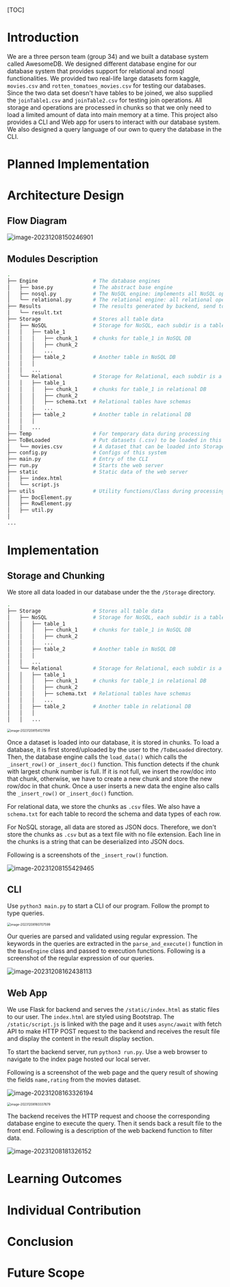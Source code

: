 [TOC]

# Introduction

We are a three person team (group 34) and we built a database system called AwesomeDB. We designed different database engine for our database system that provides support for relational and nosql functionalities. We provided two real-life large datasets form kaggle, `movies.csv` and `rotten_tomatoes_movies.csv` for testing our databases. Since the two data set doesn't have tables to be joined, we also supplied the `joinTable1.csv` and `joinTable2.csv` for testing join operations. All storage and operations are processed in chunks so that we only need to load a limited amount of data into main memory at a time. This project also provides a CLI and Web app for users to interact with our database system. We also designed a query language of our own to query the database in the CLI.

# Planned Implementation

# Architecture Design

## Flow Diagram

![image-20231208150246901](img/image-20231208150246901.png)

## Modules Description

```bash
.
├── Engine                  # The database engines
│   ├── base.py             # The abstract base engine
│   ├── nosql.py            # The NoSQL engine: implements all NoSQL operations
│   └── relational.py       # The relational engine: all relational operations
├── Results                 # The results generated by backend, send to frontend
│   └── result.txt
├── Storage                 # Stores all table data
│   ├── NoSQL               # Storage for NoSQL, each subdir is a table
│   │   ├── table_1
│   │   │   ├── chunk_1     # chunks for table_1 in NoSQL DB
│   │   │   ├── chunk_2
│   │   │   ...
│   │   ├── table_2         # Another table in NoSQL DB
│   │   │
│   │   ...
│   └── Relational          # Storage for Relational, each subdir is a table
│   │   ├── table_1
│   │   │   ├── chunk_1     # chunks for table_1 in relational DB
│   │   │   ├── chunk_2
│   │   │   ├── schema.txt  # Relational tables have schemas
│   │   │   ...
│   │   ├── table_2         # Another table in relational DB
│   │   │
│   │   ...
├── Temp                    # For temporary data during processing
├── ToBeLoaded              # Put datasets (.csv) to be loaded in this directory
│   └── movies.csv          # A dataset that can be loaded into Storage
├── config.py               # Configs of this system
├── main.py                 # Entry of the CLI
├── run.py                  # Starts the web server
├── static                  # Static data of the web server
│   ├── index.html
│   └── script.js
├── utils                   # Utility functions/Class during processing
│   ├── DocElement.py
│   ├── RowElement.py
│   ├── util.py
│
...
```

# Implementation

## Storage and Chunking

We store all data loaded in our database under the the `/Storage` directory.

```bash
.
├── Storage                 # Stores all table data
│   ├── NoSQL               # Storage for NoSQL, each subdir is a table
│   │   ├── table_1
│   │   │   ├── chunk_1     # chunks for table_1 in NoSQL DB
│   │   │   ├── chunk_2
│   │   │   ...
│   │   ├── table_2         # Another table in NoSQL DB
│   │   │
│   │   ...
│   └── Relational          # Storage for Relational, each subdir is a table
│   │   ├── table_1
│   │   │   ├── chunk_1     # chunks for table_1 in relational DB
│   │   │   ├── chunk_2
│   │   │   ├── schema.txt  # Relational tables have schemas
│   │   │   ...
│   │   ├── table_2         # Another table in relational DB
│   │   │
│   │   ...
```

<img src="img/image-20231208154127959.png" alt="image-20231208154127959" style="zoom:50%;" />

Once a dataset is loaded into our database, it is stored in chunks. To load a database, it is first stored/uploaded by the user to the `/ToBeLoaded` directory. Then, the database engine calls the `load_data()` which calls the `_insert_row()` or `_insert_doc()` function. This function detects if the chunk with largest chunk number is full. If it is not full, we insert the row/doc into that chunk, otherwise, we have to create a new chunk and store the new row/doc in that chunk. Once a user inserts a new data the engine also calls the `_insert_row()` or `_insert_doc()` function.

For relational data, we store the chunks as `.csv` files. We also have a `schema.txt` for each table to record the schema and data types of each row.

For NoSQL storage, all data are stored as JSON docs. Therefore, we don't store the chunks as `.csv` but as a text file with no file extension. Each line in the chunks is a string that can be deserialized into JSON docs.

Following is a screenshots of the `_insert_row()` function.

![image-20231208155429465](img/image-20231208155429465.png)

## CLI

Use `python3 main.py` to start a CLI of our program. Follow the prompt to type queries.

<img src="img/image-20231208160707599.png" alt="image-20231208160707599" style="zoom:50%;" />

Our queries are parsed and validated using regular expression. The keywords in the queries are extracted in the `parse_and_execute()` function in the `BaseEngine` class and passed to execution functions. Following is a screenshot of the regular expression of our queries.

![image-20231208162438113](img/image-20231208162438113.png)

## Web App

We use Flask for backend and serves the `/static/index.html` as static files to our user. The `index.html` are styled using Bootstrap. The `/static/script.js` is linked with the page and it uses `async/await` with fetch API to make HTTP POST request to the backend and receives the result file and display the content in the result display section.

To start the backend server, run `python3 run.py`. Use a web browser to navigate to the index page hosted our local server.

Following is a screenshot of the web page and the query result of showing the fields `name,rating` from the movies dataset.

![image-20231208163326194](img/image-20231208163326194.png)

<img src="img/image-20231208163337679.png" alt="image-20231208163337679" style="zoom:50%;" />

The backend receives the HTTP request and choose the corresponding database engine to execute the query. Then it sends back a result file to the front end. Following is a description of the web backend function to filter data.

![image-20231208181326152](img/image-20231208181326152.png)

## 



# Learning Outcomes

# Individual Contribution

# Conclusion

# Future Scope